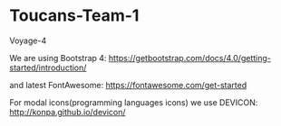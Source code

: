 # Toucans-Team-1
Voyage-4

We are using Bootstrap 4:
https://getbootstrap.com/docs/4.0/getting-started/introduction/

and latest FontAwesome:
https://fontawesome.com/get-started


For modal icons(programming languages icons) we use DEVICON:
http://konpa.github.io/devicon/
<link rel="stylesheet" href="https://cdn.jsdelivr.net/gh/konpa/devicon@df6431e323547add1b4cf45992913f15286456d3/devicon.min.css">


 


